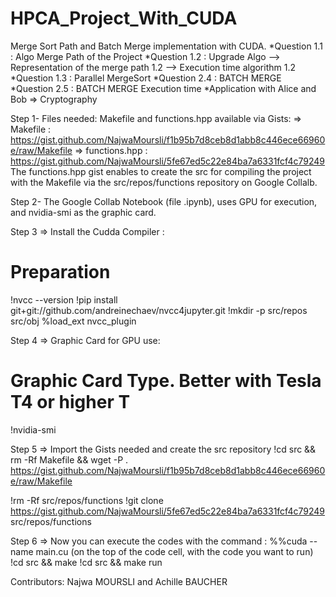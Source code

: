 # HPCA_Project_With_CUDA

Merge Sort Path and Batch Merge implementation with CUDA.
*Question 1.1 : Algo Merge Path of the Project
*Question 1.2 : Upgrade Algo
--> Representation of the merge path 1.2
--> Execution time algorithm 1.2
*Question 1.3 : Parallel MergeSort
*Question 2.4 : BATCH MERGE
*Question 2.5 : BATCH MERGE Execution time
*Application with Alice and Bob => Cryptography


Step 1- Files needed:  Makefile and functions.hpp available via Gists:
=> Makefile : https://gist.github.com/NajwaMoursli/f1b95b7d8ceb8d1abb8c446ece66960e/raw/Makefile
=> functions.hpp : https://gist.github.com/NajwaMoursli/5fe67ed5c22e84ba7a6331fcf4c79249
The functions.hpp gist enables to create the src for compiling the project with the Makefile via the src/repos/functions repository on Google Collalb.

Step 2- The Google Collab Notebook (file .ipynb), uses GPU for execution, and nvidia-smi as the graphic card.

Step 3 => Install the Cudda Compiler : 
# Preparation
!nvcc --version
!pip install git+git://github.com/andreinechaev/nvcc4jupyter.git
!mkdir -p src/repos src/obj
%load_ext nvcc_plugin

Step 4 => Graphic Card for GPU use:
# Graphic Card Type. Better with Tesla T4 or higher T 
!nvidia-smi

Step 5 => Import the Gists needed and create the src repository 
!cd src  && rm -Rf Makefile && wget -P . https://gist.github.com/NajwaMoursli/f1b95b7d8ceb8d1abb8c446ece66960e/raw/Makefile

!rm -Rf src/repos/functions
!git clone https://gist.github.com/NajwaMoursli/5fe67ed5c22e84ba7a6331fcf4c79249 src/repos/functions

Step 6 => Now you can execute the codes with the command : 
%%cuda --name main.cu (on the top of the code cell, with the code you want to run)
!cd src && make
!cd src && make run 


Contributors: Najwa MOURSLI and Achille BAUCHER 
